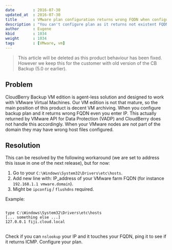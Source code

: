 ```yaml
---
date        : 2016-07-30
updated_at  : 2016-07-30
title       : VMware plan configuration returns wrong FQDN when configuring plan
description : "You can't configure plan as it returns not existent FQDN instead of written IP address"
author      : Eugene
kbid        : 1034
weight      : 1034
tags        : [VMware, vm]
---
```


> This article will be deleted as this product behaviour has been fixed. However we keep this for the customer with old version of the CB Backup (5.0 or earlier).

## Problem

CloudBerry Backup VM edition is agent-less solution and designed to work with VMware Virtual Machines. Our VM edition is not that mature, so the main position of this product is decent VM archiving. When you configure backup plan and it returns wrong FQDN even you enter IP. This actually returned by VMware API for Data Protection (VADP) and CloudBerry does not handle this accordingly. When your VMware nodes are not part of the domain they may have wrong host files configured.

## Resolution

This can be resolved by the following workaround (we are set to address this issue in one of the next release), but for now:

1. Go to your <code class="language-bash">C:\Windows\System32\Drivers\etc\hosts</code>.
2. Add new line with: IP_address of your VMware farm FQDN (for instance <code class="language-json">192.168.1.1 vmware.domain</code>).
3. Might be <code class="language-bash">ipconfig</code> / <code class="language-bash">flushdns</code> required.

Example:


<pre class="language-powershell command-line" data-prompt="C:\" data-output="2-5">
<code>
type C:\Windows\System32\Drivers\etc\hosts
[... something else ...]
127.0.0.1 fiji.cloud.local
</code>
</pre>

Check if you can <code class="language-json">nslookup</code> your IP and it touches your FQDN, ping it to see if it returns ICMP. Configure your plan.
